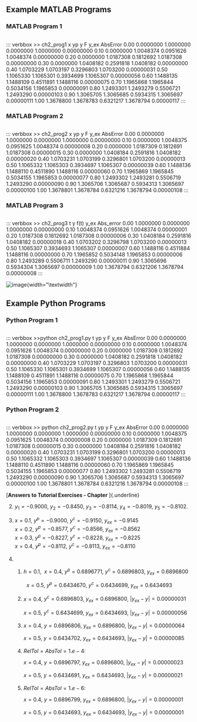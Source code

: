 







## Example MATLAB Programs

### MATLAB Program 1

``` matlab
```

::: verbbox
\>\> ch2_prog1 x yp y F y_ex AbsError 0.00 0.0000000 1.0000000 0.0000000
1.0000000 0.00000000 0.10 0.0000000 1.0048374 0.0951626 1.0048374
0.00000000 0.20 0.0000000 1.0187308 0.1812692 1.0187308 0.00000000 0.30
0.0000000 1.0408182 0.2591818 1.0408182 0.00000000 0.40 1.0703229
1.0703197 0.3296803 1.0703200 0.00000031 0.50 1.1065330 1.1065301
0.3934699 1.1065307 0.00000056 0.60 1.1488135 1.1488109 0.4511891
1.1488116 0.00000075 0.70 1.1965868 1.1965844 0.5034156 1.1965853
0.00000091 0.80 1.2493301 1.2493279 0.5506721 1.2493290 0.00000103 0.90
1.3065705 1.3065685 0.5934315 1.3065697 0.00000111 1.00 1.3678800
1.3678783 0.6321217 1.3678794 0.00000117
:::

### MATLAB Program 2

``` matlab
```

::: verbbox
\>\> ch2_prog2 x yp y F y_ex AbsError 0.00 0.0000000 1.0000000 0.0000000
1.0000000 0.00000000 0.10 0.0000000 1.0048375 0.0951625 1.0048374
0.00000008 0.20 0.0000000 1.0187309 0.1812691 1.0187308 0.00000015 0.30
0.0000000 1.0408184 0.2591816 1.0408182 0.00000020 0.40 1.0703231
1.0703199 0.3296801 1.0703200 0.00000013 0.50 1.1065332 1.1065303
0.3934697 1.1065307 0.00000039 0.60 1.1488136 1.1488110 0.4511890
1.1488116 0.00000060 0.70 1.1965869 1.1965845 0.5034155 1.1965853
0.00000077 0.80 1.2493302 1.2493281 0.5506719 1.2493290 0.00000090 0.90
1.3065706 1.3065687 0.5934313 1.3065697 0.00000100 1.00 1.3678801
1.3678784 0.6321216 1.3678794 0.00000108
:::

### MATLAB Program 3

``` matlab
```

::: verbbox
\>\> ch2_prog3 t y f(t) y_ex Abs_error 0.00 1.0000000 0.0000000
1.0000000 0.00000000 0.10 1.0048374 0.0951626 1.0048374 0.00000001 0.20
1.0187308 0.1812692 1.0187308 0.00000006 0.30 1.0408184 0.2591816
1.0408182 0.00000018 0.40 1.0703202 0.3296798 1.0703200 0.00000013 0.50
1.1065307 0.3934693 1.1065307 0.00000007 0.60 1.1488116 0.4511884
1.1488116 0.00000000 0.70 1.1965852 0.5034148 1.1965853 0.00000006 0.80
1.2493289 0.5506711 1.2493290 0.00000011 0.90 1.3065696 0.5934304
1.3065697 0.00000009 1.00 1.3678794 0.6321206 1.3678794 0.00000008
:::

![image](main/02/ch2program3_result){width="\\textwidth"}

## Example Python Programs

### Python Program 1

``` python
```

::: verbbox
\>\>python ch2_prog1.py t yp y F y_ex AbsError 0.00 0.0000000 1.0000000
0.0000000 1.0000000 0.00000000 0.10 0.0000000 1.0048374 0.0951626
1.0048374 0.00000000 0.20 0.0000000 1.0187308 0.1812692 1.0187308
0.00000000 0.30 0.0000000 1.0408182 0.2591818 1.0408182 0.00000000 0.40
1.0703229 1.0703197 0.3296803 1.0703200 0.00000031 0.50 1.1065330
1.1065301 0.3934699 1.1065307 0.00000056 0.60 1.1488135 1.1488109
0.4511891 1.1488116 0.00000075 0.70 1.1965868 1.1965844 0.5034156
1.1965853 0.00000091 0.80 1.2493301 1.2493279 0.5506721 1.2493290
0.00000103 0.90 1.3065705 1.3065685 0.5934315 1.3065697 0.00000111 1.00
1.3678800 1.3678783 0.6321217 1.3678794 0.00000117
:::

### Python Program 2

``` python
```

::: verbbox
\>\> python ch2_prog2.py t yp y F y_ex AbsError 0.00 0.0000000 1.0000000
0.0000000 1.0000000 0.00000000 0.10 0.0000000 1.0048375 0.0951625
1.0048374 0.00000008 0.20 0.0000000 1.0187309 0.1812691 1.0187308
0.00000015 0.30 0.0000000 1.0408184 0.2591816 1.0408182 0.00000020 0.40
1.0703231 1.0703199 0.3296801 1.0703200 0.00000013 0.50 1.1065332
1.1065303 0.3934697 1.1065307 0.00000039 0.60 1.1488136 1.1488110
0.4511890 1.1488116 0.00000060 0.70 1.1965869 1.1965845 0.5034155
1.1965853 0.00000077 0.80 1.2493302 1.2493281 0.5506719 1.2493290
0.00000090 0.90 1.3065706 1.3065687 0.5934313 1.3065697 0.00000100 1.00
1.3678801 1.3678784 0.6321216 1.3678794 0.00000108
:::

[**Answers to Tutorial Exercises - Chapter** ]{.underline}

2.  $y_1 = -0.9000$, $y_2 = -0.8450$, $y_3 = -0.8114$, $y_4 = -0.8019$,
    $y_5 = -0.8102$.

3.  $x = 0.1$, $y^p = -0.9000$, $y^c = -0.9150$, $y_{ex} = -0.9145$\
    $x = 0.2$, $y^p = -0.8577$, $y^c = -0.8566$, $y_{ex} = -0.8562$\
    $x = 0.3$, $y^p = -0.8227$, $y^c = -0.8228$, $y_{ex} = -0.8225$\
    $x = 0.4$, $y^p = -0.8112$, $y^c = -0.8113$, $y_{ex} = -0.8110$

4.  1.  $h = 0.1$,  $x = 0.4$, $y^p = 0.6896771$, $y^c = 0.6896803$,
        $y_{ex} = 0.6896800$

          $x = 0.5$, $y^p = 0.6434670$, $y^c = 0.6434699$,
        $y_{ex} = 0.6434693$

    2.  $x = 0.4$, $y^c = 0.6896803$, $y_{ex} = 0.6896800$,
        $|y_{ex} - y| = 0.00000031$

        $x = 0.5$, $y^c = 0.6434699$, $y_{ex} = 0.6434693$,
        $|y_{ex} - y| = 0.00000056$

    3.  $x = 0.4$, $y = 0.6896806$, $y_{ex} = 0.6896800$,
        $|y_{ex} - y| = 0.00000064$

        $x = 0.5$, $y = 0.6434702$, $y_{ex} = 0.6434693$,
        $|y_{ex} - y| = 0.00000085$

    4.  $\textit{RelTol} = \textit{AbsTol} = 1.e-4$:

        $x = 0.4$, $y = 0.6896797$, $y_{ex} = 0.6896800$,
        $|y_{ex} - y| = 0.00000023$

        $x = 0.5$, $y = 0.6434691$, $y_{ex} = 0.6434693$,
        $|y_{ex} - y| = 0.00000021$

    5.  $\textit{RelTol} = \textit{AbsTol} = 1.e-6$:

        $x = 0.4$, $y = 0.6896799$, $y_{ex} = 0.6896800$,
        $|y_{ex} - y| = 0.00000001$

        $x = 0.5$, $y = 0.6434693$, $y_{ex} = 0.6434693$,
        $|y_{ex} - y| = 0.00000001$
